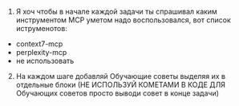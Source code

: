 1) Я хоч чтобы в начале каждой задачи ты спрашивал каким инструментом MCP уметом надо воспользовался, вот список иструменотов:

- context7-mcp
- perplexity-mcp
- не использовать

2) На каждом шаге добавляй Обучающие советы выделяя их в отдельные блоки (НЕ ИСПОЛЬЗУЙ КОМЕТАМИ В КОДЕ ДЛЯ Обучающих советов просто выводи совет в конце задачи)